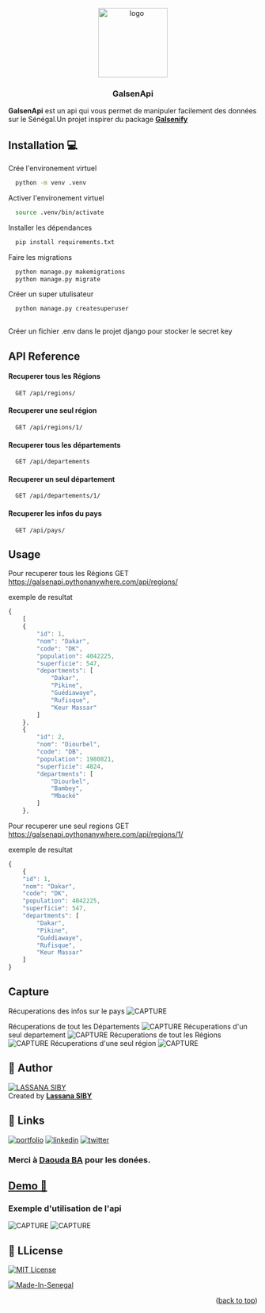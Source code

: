 <a name="readme-top"></a>

<div align="center">
  <img src="capture/logo.png" alt="logo" width="140"  height="auto" />
  <br/>
  <h3><b> GalsenApi</b></h3>

</div>


**GalsenApi** est un api qui vous permet de manipuler facilement des données sur le Sénégal.Un projet inspirer du package **[Galsenify](https://www.npmjs.com/package/galsenify)**


## Installation 💻 

Crée l'environement virtuel

```bash
  python -m venv .venv
```
Activer l'environement virtuel

```bash
  source .venv/bin/activate
```  
Installer les dépendances

```bash
  pip install requirements.txt
```
Faire les migrations

```bash
  python manage.py makemigrations
  python manage.py migrate
```    
Créer un super utulisateur 

```bash
  python manage.py createsuperuser
  
```
Créer un fichier .env dans le projet django pour stocker le secret key

## API Reference

#### Recuperer tous les Régions 
```http
  GET /api/regions/
```
#### Recuperer une seul région
```http
  GET /api/regions/1/
```
#### Recuperer  tous les départements
```http
  GET /api/departements
```
#### Recuperer un seul département
```http
  GET /api/departements/1/
```
#### Recuperer les infos du pays
```http
  GET /api/pays/
```

## Usage
Pour recuperer tous les Régions GET
https://galsenapi.pythonanywhere.com/api/regions/

exemple de resultat
```javascript
{
    [
    {
        "id": 1,
        "nom": "Dakar",
        "code": "DK",
        "population": 4042225,
        "superficie": 547,
        "departments": [
            "Dakar",
            "Pikine",
            "Guédiawaye",
            "Rufisque",
            "Keur Massar"
        ]
    },
    {
        "id": 2,
        "nom": "Diourbel",
        "code": "DB",
        "population": 1980821,
        "superficie": 4824,
        "departments": [
            "Diourbel",
            "Bambey",
            "Mbacké"
        ]
    },
```
Pour recuperer une seul regions GET
https://galsenapi.pythonanywhere.com/api/regions/1/

exemple de resultat
```javascript
{
    {
    "id": 1,
    "nom": "Dakar",
    "code": "DK",
    "population": 4042225,
    "superficie": 547,
    "departments": [
        "Dakar",
        "Pikine",
        "Guédiawaye",
        "Rufisque",
        "Keur Massar"
    ]
}
```
## Capture
Récuperations des infos sur le pays
![CAPTURE](capture/pays.png)

Récuperations de tout les Départements
![CAPTURE](capture/alldepartement.png)
Récuperations d'un seul departement
![CAPTURE](capture/singledepartement.png)
Récuperations de tout les Régions
![CAPTURE](capture/allregion.png)
Récuperations d'une seul région
![CAPTURE](capture/singleregion.png)



## 👤 Author 

[![LASSANA SIBY](https://avatars.githubusercontent.com/u/103085452?u=13ace4d88a52056741734e0f802ca7c0053e1e80&v=4&s=40)](https://github.com/sibylassana95)  
Created by **[Lassana SIBY](https://github.com/daoodaba975)**



## 🔗 Links
[![portfolio](https://img.shields.io/badge/my_portfolio-000?style=for-the-badge&logo=ko-fi&logoColor=white)](https://sibylassana.com/)
[![linkedin](https://img.shields.io/badge/linkedin-0A66C2?style=for-the-badge&logo=linkedin&logoColor=white)](https://www.linkedin.com/in/sibylassana/)
[![twitter](https://img.shields.io/badge/twitter-1DA1F2?style=for-the-badge&logo=twitter&logoColor=white)](https://twitter.com/sibyog13)

### Merci à [Daouda BA](https://github.com/daoodaba975) pour les donées.

## **[Demo 🚀](https://galsenapi.pythonanywhere.com/)**

### Exemple d'utilisation de l'api 
![CAPTURE](capture/departement.png)
![CAPTURE](capture/region.png)

## 📝 LLicense

[![MIT License](https://img.shields.io/badge/License-MIT-green.svg)](https://choosealicense.com/licenses/mit/)

[![Made-In-Senegal](https://github.com/GalsenDev221/made.in.senegal/blob/master/assets/badge.svg)](https://github.com/GalsenDev221/made.in.senegal)

<p align="right">(<a href="#readme-top">back to top</a>)</p>
